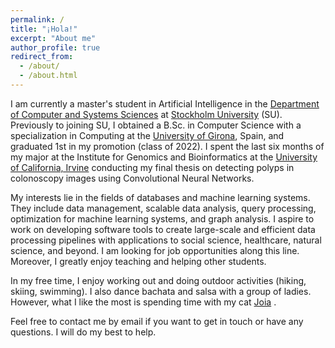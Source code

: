 ```yaml
---
permalink: /
title: "¡Hola!"
excerpt: "About me"
author_profile: true
redirect_from: 
  - /about/
  - /about.html
---
```


 I am currently a master's student in Artificial Intelligence in the [Department of Computer and Systems Sciences](https://www.su.se/department-of-computer-and-systems-sciences/) at [Stockholm University](https://www.su.se/cmlink/stockholm-university) (SU). Previously to joining SU, I obtained a B.Sc. in Computer Science with a specialization in Computing at the [University of Girona](https://www.udg.edu/en/), Spain, and graduated 1st in my promotion (class of 2022). I spent the last six months of my major at the Institute for Genomics and Bioinformatics at the [University of California, Irvine](https://uci.edu/) conducting my final thesis on detecting polyps in colonoscopy images using Convolutional Neural Networks. 

My interests lie in the fields of databases and machine learning systems. They include data management, scalable data analysis, query processing, optimization for machine learning systems, and graph analysis. I aspire to work on developing software tools to create large-scale and efficient data processing pipelines with applications to social science, healthcare, natural science, and beyond. I am looking for job opportunities along this line. Moreover, I greatly enjoy teaching and helping other students.


In my free time, I enjoy working out and doing outdoor activities (hiking, skiing, swimming). I also dance bachata and salsa with a group of ladies. However, what I like the most is spending time with my cat [Joia](https://lauragalera.github.io/_pages_/joia) .  

Feel free to contact me by email if you want to get in touch or have any questions. I will do my best to help.

